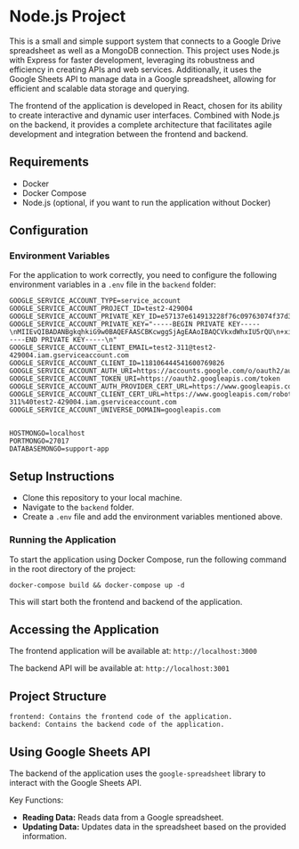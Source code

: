 # Node.js Project
This is a small and simple support system that connects to a Google Drive spreadsheet as well as a MongoDB connection. This project uses Node.js with Express for faster development, leveraging its robustness and efficiency in creating APIs and web services. Additionally, it uses the Google Sheets API to manage data in a Google spreadsheet, allowing for efficient and scalable data storage and querying.

The frontend of the application is developed in React, chosen for its ability to create interactive and dynamic user interfaces. Combined with Node.js on the backend, it provides a complete architecture that facilitates agile development and integration between the frontend and backend.

## Requirements

- Docker
- Docker Compose
- Node.js (optional, if you want to run the application without Docker)

## Configuration

### Environment Variables

For the application to work correctly, you need to configure the following environment variables in a `.env` file in the `backend` folder:

```plaintext
GOOGLE_SERVICE_ACCOUNT_TYPE=service_account
GOOGLE_SERVICE_ACCOUNT_PROJECT_ID=test2-429004
GOOGLE_SERVICE_ACCOUNT_PRIVATE_KEY_ID=e57137e614913228f76c09763074f37d3b17bcfe
GOOGLE_SERVICE_ACCOUNT_PRIVATE_KEY="-----BEGIN PRIVATE KEY-----\nMIIEvQIBADANBgkqhkiG9w0BAQEFAASCBKcwggSjAgEAAoIBAQCVkxdWhxIU5rQU\n+xict5GyxDm7l3kO+b6OJ4kE5LwBFGOlROIkO1dQN8eRLfDs7dJ+lTgR5XjZYD8p\nxlnhp+TITkzhznEmSACKjRKgsVQjAzXvCdrX/k9ejaU3/9LRzLKy2hMvDb6WVtxk\n3uJQEYqVPfb4wXidPBY9skcd/9IYeAlw60hbwH+90yaa0WffAucZrGdPWFvVaksI\nEbvMOsc+tkoJOyXfsytYpVKM2rzpG9yiTSiw05X4yS7OdCqrM+xaYUzV2tNT73mT\nBdA7VC5GiKZjUlIhOH4zItPTMJJgOWhDVNcNn0qgbAMT/Q3IyM2GUHdz6QbJnpLu\nmzLFW5VlAgMBAAECggEAB4QvarcO6Y35BAo6NRCPJHSdPMK33/tyNU03TXpRGEd2\nBRrDt8kOR4cGDahJWx6jB/QSWpPgJsxMtZoKGj+ITP3iTyvt87Ev6xvRESeCxYpR\nGNoIl/dnoFDDOgqDsEH2bkEXMF4jHbBFEwHq+CsUKREcFWljg5iUEDWil+yrGh+a\nbwpzfklFnbERoMyNXDJMqUKFM2BGffdKjzs6shpqOl3XVM8wh59nUc6DDnRhCoIw\n5gnQxMJN8mGPR1q9iyAAvlCSg1SgO2gMvuIat34D8WjgjiftvDXRebwVjcxLvvqo\nIO0m4EZzQsj7FobotB6dR19tUGLATM/p0O0Z9592YQKBgQDE6zoF1n65LCNFHhOs\nyT2GWaGTW2eZvWKoFcNtCc6uahG0BN3Wh9vL1hiifSnfzRFN0LqVN9qgVyVNxa1h\nrU2COm3YOr+Kkar+tJpBRE7bz+Cr1Fuo0tIswNXCk92XUPZKxkganH9Ji9heScuC\nhj+szrHAF2pL58eLdlqNUH8KbwKBgQDCc3xpbun/PTdK2fRj91OCrQkU/1SGiCMq\nNnfSmCcl7sF5aaLAMygXEpNbhDr006dqu5iuHbwDkey3F1ZDCvFOr7TKU6jKub8u\nq4RO/wxPZhzxg1FbqpLbiOC2GhNuQ59tbiEQzPQy8M0FN3xvP3q3XUqbmW63L1lP\n9IB5JPHXawKBgG/wo/hDmaAcBiS5V0fm0hG4jBAfasJLlXSlgoVOiO4/H7cs+QqG\nCp1SJIjiC9bMVSTeHeLLcH2rbGpMkCYxhRkdq+m6Y74a1pCaDAJEGWv9POORAVX0\nGkQUjq9grRvii0+wbbaq9fTSCXp4Crc1J6dNjF/9L5DcvmN6MTmZ484DAoGAP95a\n4O6TYUikHqvUP/l+ro9TSlhLVRzmH/lgBgX/5c+0MMLnuCWVZ26shAS8sKnMdZxE\nm/wcQzfs/n5l0QOJGwVPZp1v9ZZpG1Uu0hun2XR60UEGugsezYj59hY+h5sihHkF\n11TaaNj7HlmJP6kkD5JO7SjKWtTsivyOLjxaSx0CgYEAk2UlSUxDWnKmM+Mul3aN\n0FHJzOM3VZeNl/ZNQQmiLaDVFBrIbjyybDkj74axil6EaebiXWltaCBUu9Qjm3qG\nIpZQQpvc33/xZOw4tib9HggPYn3zkx4JrixxBfMWF29fhd72SSsbxS7sZyWKaCnG\nVu0g01T4ng8hO0605MJvFFk=\n-----END PRIVATE KEY-----\n"
GOOGLE_SERVICE_ACCOUNT_CLIENT_EMAIL=test2-311@test2-429004.iam.gserviceaccount.com
GOOGLE_SERVICE_ACCOUNT_CLIENT_ID=118106444541600769826
GOOGLE_SERVICE_ACCOUNT_AUTH_URI=https://accounts.google.com/o/oauth2/auth
GOOGLE_SERVICE_ACCOUNT_TOKEN_URI=https://oauth2.googleapis.com/token
GOOGLE_SERVICE_ACCOUNT_AUTH_PROVIDER_CERT_URL=https://www.googleapis.com/oauth2/v1/certs
GOOGLE_SERVICE_ACCOUNT_CLIENT_CERT_URL=https://www.googleapis.com/robot/v1/metadata/x509/test2-311%40test2-429004.iam.gserviceaccount.com
GOOGLE_SERVICE_ACCOUNT_UNIVERSE_DOMAIN=googleapis.com


HOSTMONGO=localhost
PORTMONGO=27017
DATABASEMONGO=support-app
```

## Setup Instructions
- Clone this repository to your local machine.
- Navigate to the `backend` folder.
- Create a `.env` file and add the environment variables mentioned above.

### Running the Application

To start the application using Docker Compose, run the following command in the root directory of the project:

```
docker-compose build && docker-compose up -d
```

This will start both the frontend and backend of the application.

## Accessing the Application

  The frontend application will be available at: `http://localhost:3000`
  
  The backend API will be available at: `http://localhost:3001`
  
## Project Structure

    frontend: Contains the frontend code of the application.
    backend: Contains the backend code of the application.

## Using Google Sheets API

The backend of the application uses the `google-spreadsheet` library to interact with the Google Sheets API.

Key Functions:

  - **Reading Data:** Reads data from a Google spreadsheet.
  - **Updating Data:** Updates data in the spreadsheet based on the provided information.
  